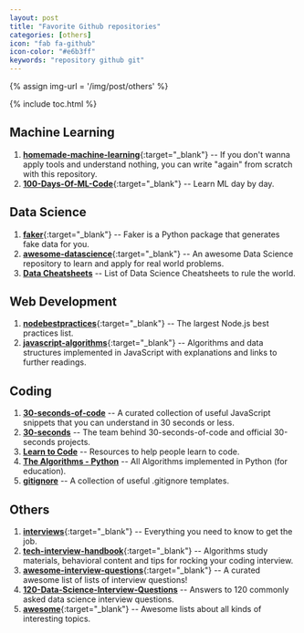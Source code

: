 ```yaml
---
layout: post
title: "Favorite Github repositories"
categories: [others]
icon: "fab fa-github"
icon-color: "#e6b3ff"
keywords: "repository github git"
---
```


{% assign img-url = '/img/post/others' %}

{% include toc.html %}

## Machine Learning

1. [**homemade-machine-learning**](https://github.com/trekhleb/homemade-machine-learning){:target="_blank"} -- If you don't wanna apply tools and understand nothing, you can write "again" from scratch with this repository.
2. [**100-Days-Of-ML-Code**](https://github.com/Avik-Jain/100-Days-Of-ML-Code){:target="_blank"} -- Learn ML day by day.

## Data Science

1. [**faker**](https://github.com/joke2k/faker){:target="_blank"} -- Faker is a Python package that generates fake data for you.
2. [**awesome-datascience**](https://github.com/bulutyazilim/awesome-datascience){:target="_blank"} -- An awesome Data Science repository to learn and apply for real world problems.
3. **[Data Cheatsheets](https://github.com/FavioVazquez/ds-cheatsheets)** -- List of Data Science Cheatsheets to rule the world.

## Web Development

1. [**nodebestpractices**](https://github.com/i0natan/nodebestpractices){:target="_blank"} -- The largest Node.js best practices list.
2. [**javascript-algorithms**](https://github.com/trekhleb/javascript-algorithms){:target="_blank"} -- Algorithms and data structures implemented in JavaScript with explanations and links to further readings.

## Coding

1. [**30-seconds-of-code**](https://github.com/30-seconds/30-seconds-of-code) -- A curated collection of useful JavaScript snippets that you can understand in 30 seconds or less.
2. **[30-seconds](https://github.com/30-seconds)** -- The team behind 30-seconds-of-code and official 30-seconds projects.
2. [**Learn to Code**](https://github.com/collections/learn-to-code) -- Resources to help people learn to code.
3. [**The Algorithms - Python**](https://github.com/TheAlgorithms/Python) -- All Algorithms implemented in Python (for education).
4. **[gitignore](https://github.com/github/gitignore)** -- A collection of useful .gitignore templates.

## Others

1. [**interviews**](https://github.com/kdn251/interviews){:target="_blank"} -- Everything you need to know to get the job.
2. [**tech-interview-handbook**](https://github.com/yangshun/tech-interview-handbook){:target="_blank"} -- Algorithms study materials, behavioral content and tips for rocking your coding interview.
3. [**awesome-interview-questions**](https://github.com/MaximAbramchuck/awesome-interview-questions){:target="_blank"} -- A curated awesome list of lists of interview questions!
4. [**120-Data-Science-Interview-Questions**](https://github.com/kojino/120-Data-Science-Interview-Questions) -- Answers to 120 commonly asked data science interview questions.
4. [**awesome**](https://github.com/sindresorhus/awesome){:target="_blank"} -- Awesome lists about all kinds of interesting topics.

